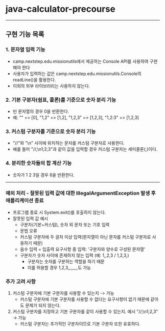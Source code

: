 # java-calculator-precourse

---

## 구현 기능 목록

### 1. 문자열 입력 기능

- camp.nextstep.edu.missionutils에서 제공하는 Console API를 사용하여 구현해야 한다
- 사용자가 입력하는 값은 camp.nextstep.edu.missionutils.Console의 readLine()을 활용한다.
- 이외의 외부 라이브러리는 사용하지 않는다.

### 2. 기본 구분자(쉼표, 콜론)를 기준으로 숫자 분리 기능

- 빈 문자열의 경우 0을 반환한다.
- 예: "" => [0], "1,2" => [1,2], "1,2,3" => [1,2,3], "1,2:3" => [1,2,3]

### 3. 커스텀 구분자를 기준으로 숫자 분리 기능

- "//"와 "\n" 사이에 위치하는 문자를 커스텀 구분자로 사용한다.
- 예를 들어 "//;\n1;2;3"과 같이 값을 입력할 경우 커스텀 구분자는 세미콜론(;)이다.

### 4. 분리한 숫자들의 합 계산 기능

- 숫자가 1 2 3일 경우 6을 반환한다.

---

### 예외 처리 - 잘못된 입력 값에 대한 IllegalArgumentException 발생 후 애플리케이션 종료

- 프로그램 종료 시 System.exit()를 호출하지 않는다.
- 잘못된 입력 값 예시
    - 구분자(기본+커스텀), 숫자 외 문자 또는 기호 입력
    - 문법 오류
    - 커스텀 구분자에 두 글자 이상 입력(문자열이 아닌 문자를 커스텀 구분자로 사용하기 때문)
    - 음수 입력 = 입출력 요구사항 중 입력: '구분자와 양수로 구성된 문자열'
    - 구분자가 숫자 사이에 존재하지 않는 입력 (예: 1,,2,3  /  1,2,3,)
      - 구분자는 숫자를 구분하는 역할을 하기 때문
      - 이를 허용할 경우 1,2,3,,,,,,,,도 가능

### 추가 고려 사항

1. 커스텀 구분자에 기본 구분자를 사용할 수 있는지 -> 가능
    - 커스텀 구분자에 기본 구분자를 사용할 수 없다는 요구사항이 없기 때문에 같아도 문제가 되지 않는다.
2. 커스텀 구분자를 지정하고 기본 구분자를 같이 사용할 수 있는지. 예시 "//;\n1;2,3" -> 가능
    - 커스텀 구분자는 추가적인 구분자이므로 기본 구분자 또한 유효하다.
